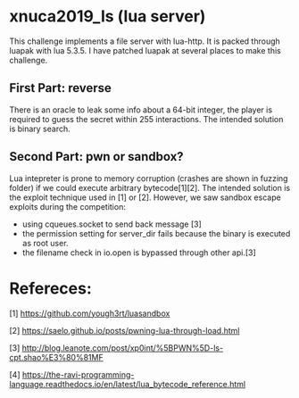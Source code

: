 # xnuca2019_ls (lua server)
This challenge implements a file server with lua-http.
It is packed through luapak with lua 5.3.5.
I have patched luapak at several places to make this challenge.

## First Part: reverse
There is an oracle to leak some info about a 64-bit integer, the player is required to guess the secret within 255 interactions.
The intended solution is binary search.

## Second Part: pwn or sandbox?
Lua intepreter is prone to memory corruption (crashes are shown in fuzzing folder) if we could execute arbitrary bytecode[1][2].
The intended solution is the exploit technique used in [1] or [2].
However, we saw sandbox escape exploits during the competition: 
- using cqueues.socket to send back message [3]
- the permission setting for server_dir fails because the binary is executed as root user.
- the filename check in io.open is bypassed through other api.[3]

# Refereces:
[1] https://github.com/yough3rt/luasandbox

[2] https://saelo.github.io/posts/pwning-lua-through-load.html

[3] http://blog.leanote.com/post/xp0int/%5BPWN%5D-ls-cpt.shao%E3%80%81MF

[4] https://the-ravi-programming-language.readthedocs.io/en/latest/lua_bytecode_reference.html

